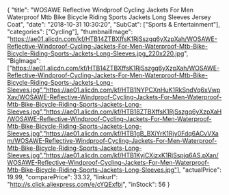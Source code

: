 {
	"title": "WOSAWE Reflective Windproof Cycling Jackets For Men Waterproof Mtb Bike Bicycle Riding Sports Jackets Long Sleeves Jersey Coat",
	"date": "2018-10-31 10:30:20",
	"SubCat": ["Sports & Entertainment"],
	"categories": ["Cycling"],
	"thumbnailImage": "https://ae01.alicdn.com/kf/HTB14ZTBXffsK1RjSszgq6yXzpXah/WOSAWE-Reflective-Windproof-Cycling-Jackets-For-Men-Waterproof-Mtb-Bike-Bicycle-Riding-Sports-Jackets-Long-Sleeves.jpg_220x220.jpg",
	"BigImage": ["https://ae01.alicdn.com/kf/HTB14ZTBXffsK1RjSszgq6yXzpXah/WOSAWE-Reflective-Windproof-Cycling-Jackets-For-Men-Waterproof-Mtb-Bike-Bicycle-Riding-Sports-Jackets-Long-Sleeves.jpg","https://ae01.alicdn.com/kf/HTB1NYPCXnHuK1RkSndVq6xVwpXav/WOSAWE-Reflective-Windproof-Cycling-Jackets-For-Men-Waterproof-Mtb-Bike-Bicycle-Riding-Sports-Jackets-Long-Sleeves.jpg","https://ae01.alicdn.com/kf/HTB18ZTBXffsK1RjSszgq6yXzpXaH/WOSAWE-Reflective-Windproof-Cycling-Jackets-For-Men-Waterproof-Mtb-Bike-Bicycle-Riding-Sports-Jackets-Long-Sleeves.jpg","https://ae01.alicdn.com/kf/HTB1gB_BXiYrK1Rjy0Fdq6ACvVXam/WOSAWE-Reflective-Windproof-Cycling-Jackets-For-Men-Waterproof-Mtb-Bike-Bicycle-Riding-Sports-Jackets-Long-Sleeves.jpg","https://ae01.alicdn.com/kf/HTB1KyjCXizxK1RjSspjq6AS.pXan/WOSAWE-Reflective-Windproof-Cycling-Jackets-For-Men-Waterproof-Mtb-Bike-Bicycle-Riding-Sports-Jackets-Long-Sleeves.jpg"],
	"actualPrice": 19.99,
	"comparePrice": 33.32,
	"linkurl": "http://s.click.aliexpress.com/e/cYQExfbi",
	"inStock": 56
}
